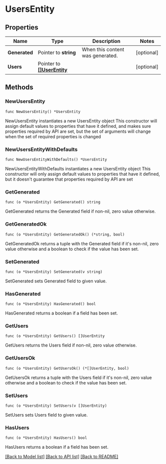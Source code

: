 # UsersEntity

## Properties

Name | Type | Description | Notes
------------ | ------------- | ------------- | -------------
**Generated** | Pointer to **string** | When this content was generated. | [optional] 
**Users** | Pointer to [**[]UserEntity**](UserEntity.md) |  | [optional] 

## Methods

### NewUsersEntity

`func NewUsersEntity() *UsersEntity`

NewUsersEntity instantiates a new UsersEntity object
This constructor will assign default values to properties that have it defined,
and makes sure properties required by API are set, but the set of arguments
will change when the set of required properties is changed

### NewUsersEntityWithDefaults

`func NewUsersEntityWithDefaults() *UsersEntity`

NewUsersEntityWithDefaults instantiates a new UsersEntity object
This constructor will only assign default values to properties that have it defined,
but it doesn't guarantee that properties required by API are set

### GetGenerated

`func (o *UsersEntity) GetGenerated() string`

GetGenerated returns the Generated field if non-nil, zero value otherwise.

### GetGeneratedOk

`func (o *UsersEntity) GetGeneratedOk() (*string, bool)`

GetGeneratedOk returns a tuple with the Generated field if it's non-nil, zero value otherwise
and a boolean to check if the value has been set.

### SetGenerated

`func (o *UsersEntity) SetGenerated(v string)`

SetGenerated sets Generated field to given value.

### HasGenerated

`func (o *UsersEntity) HasGenerated() bool`

HasGenerated returns a boolean if a field has been set.

### GetUsers

`func (o *UsersEntity) GetUsers() []UserEntity`

GetUsers returns the Users field if non-nil, zero value otherwise.

### GetUsersOk

`func (o *UsersEntity) GetUsersOk() (*[]UserEntity, bool)`

GetUsersOk returns a tuple with the Users field if it's non-nil, zero value otherwise
and a boolean to check if the value has been set.

### SetUsers

`func (o *UsersEntity) SetUsers(v []UserEntity)`

SetUsers sets Users field to given value.

### HasUsers

`func (o *UsersEntity) HasUsers() bool`

HasUsers returns a boolean if a field has been set.


[[Back to Model list]](../README.md#documentation-for-models) [[Back to API list]](../README.md#documentation-for-api-endpoints) [[Back to README]](../README.md)


